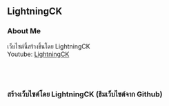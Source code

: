 ## LightningCK
### About Me

เว็บไซต์นี้สร้างขึ้นโดย LightningCK<br/>
Youtube: [LightningCK](https://www.youtube.com/channel/UCvm-Da5-7E9tiudZFE2SKEw)<br/>
<br/>
<br/>
<br/>
### สร้างเว็บไซต์โดย LightningCK (ธีมเว็บไซต์จาก Github)
